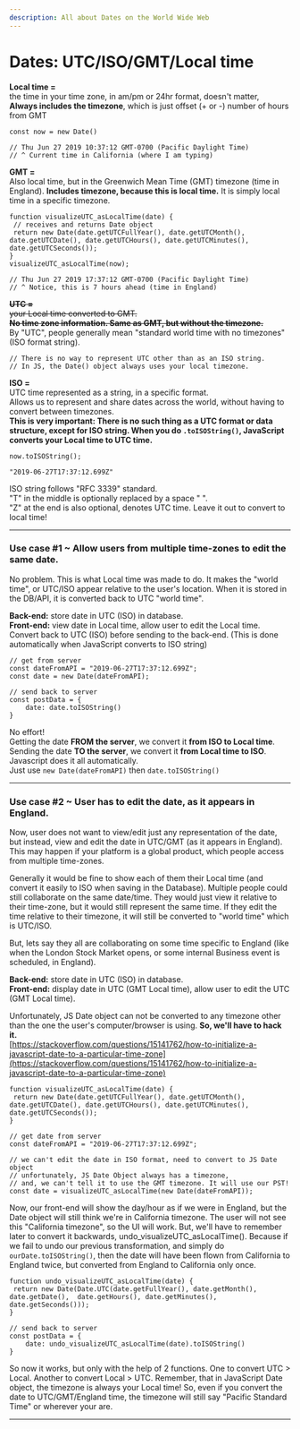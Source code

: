 ```yaml
---
description: All about Dates on the World Wide Web
---
```


# Dates: UTC/ISO/GMT/Local time

**Local time =**   
the time in your time zone, in am/pm or 24hr format, doesn't matter,   
**Always includes the timezone**, which is just offset \(+ or -\) number of hours from GMT

```text
const now = new Date()

// Thu Jun 27 2019 10:37:12 GMT-0700 (Pacific Daylight Time)
// ^ Current time in California (where I am typing)
```

**GMT =**   
Also local time, but in the Greenwich Mean Time \(GMT\) timezone \(time in England\). **Includes timezone, because this is local time.** It is simply local time in a specific timezone.

```text
function visualizeUTC_asLocalTime(date) {
 // receives and returns Date object 
 return new Date(date.getUTCFullYear(), date.getUTCMonth(), date.getUTCDate(), date.getUTCHours(), date.getUTCMinutes(), date.getUTCSeconds());  
} 
visualizeUTC_asLocalTime(now);

// Thu Jun 27 2019 17:37:12 GMT-0700 (Pacific Daylight Time)
// ^ Notice, this is 7 hours ahead (time in England)
```

~~**UTC =**~~   
~~your Local time converted to GMT.  
**No time zone information. Same as GMT, but without the timezone.**~~  
By "UTC", people generally mean "standard world time with no timezones" \(ISO format string\).

```text
// There is no way to represent UTC other than as an ISO string.
// In JS, the Date() object always uses your local timezone.
```

**ISO =**   
UTC time represented as a string, in a specific format.  
Allows us to represent and share dates across the world, without having to convert between timezones.  
**This is very important: There is no such thing as a UTC format or data structure, except for ISO string. When you do `.toISOString()`, JavaScript converts your Local time to UTC time.**

```text
now.toISOString();

"2019-06-27T17:37:12.699Z"
```

ISO string follows "RFC 3339" standard.   
"T" in the middle is optionally replaced by a space " ".  
"Z" at the end is also optional, denotes UTC time. Leave it out to convert to local time!

-----------------------------------------------------

### Use case \#1 ~ Allow users from multiple time-zones to edit the same date.

No problem. This is what Local time was made to do. It makes the "world time", or UTC/ISO appear relative to the user's location. When it is stored in the DB/API, it is converted back to UTC "world time".

**Back-end:** store date in UTC \(ISO\) in database.  
**Front-end:** view date in Local time, allow user to edit the Local time. Convert back to UTC \(ISO\) before sending to the back-end. \(This is done automatically when JavaScript converts to ISO string\)

```text
// get from server
const dateFromAPI = "2019-06-27T17:37:12.699Z";
const date = new Date(dateFromAPI);

// send back to server
const postData = {
    date: date.toISOString()
}
```

No effort!  
Getting the date **FROM the server**, we convert it **from ISO to Local time**.  
Sending the date **TO the server**,  we convert it **from Local time to ISO**.  
Javascript does it all automatically.  
Just use `new Date(dateFromAPI)` then `date.toISOString()`

-----------------------------------------------------

### Use case \#2 ~ User has to edit the date, as it appears in England.

Now, user does not want to view/edit just any representation of the date, but instead, view and edit the date in UTC/GMT \(as it appears in England\). This may happen if your platform is a global product, which people access from multiple time-zones. 

Generally it would be fine to show each of them their Local time \(and convert it easily to ISO when saving in the Database\). Multiple people could still collaborate on the same date/time. They would just view it relative to their time-zone, but it would still represent the same time. If they edit the time relative to their timezone, it will still be converted to "world time" which is UTC/ISO.

But, lets say they all are collaborating on some time specific to England \(like when the London Stock Market opens, or some internal Business event is scheduled, in England\). 

**Back-end:** store date in UTC \(ISO\) in database.  
**Front-end:** display date in UTC \(GMT Local time\), allow user to edit the UTC \(GMT Local time\). 

Unfortunately, JS Date object can not be converted to any timezone other than the one the user's computer/browser is using. **So, we'll have to hack it.**  
[https://stackoverflow.com/questions/15141762/how-to-initialize-a-javascript-date-to-a-particular-time-zone](https://stackoverflow.com/questions/15141762/how-to-initialize-a-javascript-date-to-a-particular-time-zone)

```text
function visualizeUTC_asLocalTime(date) {
 return new Date(date.getUTCFullYear(), date.getUTCMonth(), date.getUTCDate(), date.getUTCHours(), date.getUTCMinutes(), date.getUTCSeconds());  
}

// get date from server
const dateFromAPI = "2019-06-27T17:37:12.699Z";

// we can't edit the date in ISO format, need to convert to JS Date object
// unfortunately, JS Date Object always has a timezone, 
// and, we can't tell it to use the GMT timezone. It will use our PST!
const date = visualizeUTC_asLocalTime(new Date(dateFromAPI));
```

Now, our front-end will show the day/hour as if we were in England, but the Date object will still think we're in California timezone. The user will not see this "California timezone", so the UI will work. But, we'll have to remember later to convert it backwards, undo\_visualizeUTC\_asLocalTime\(\). Because if we fail to undo our previous transformation, and simply do `ourDate.toISOString()`, then the date will have been flown from California to England twice, but converted from England to California only once.

```text
function undo_visualizeUTC_asLocalTime(date) {
 return new Date(Date.UTC(date.getFullYear(), date.getMonth(), date.getDate(),  date.getHours(), date.getMinutes(), date.getSeconds()));
}

// send back to server
const postData = {
    date: undo_visualizeUTC_asLocalTime(date).toISOString()
}
```

So now it works, but only with the help of 2 functions. One to convert UTC &gt; Local. Another to convert Local &gt; UTC. Remember, that in JavaScript Date object, the timezone is always your Local time! So, even if you convert the date to UTC/GMT/England time, the timezone will still say "Pacific Standard Time" or wherever your are.

-----------------------------------------------------

